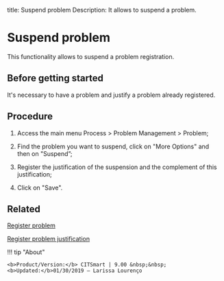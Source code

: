 title: Suspend problem
Description: It allows to suspend a problem.
# Suspend problem 

This functionality allows to suspend a problem registration.

Before getting started
----------------

It's necessary to have a problem and justify a problem already registered.

Procedure
------------

1.  Access the main menu Process \>
    Problem Management \> Problem;

2.  Find the problem you want to suspend, click on "More Options" and then on
    "Suspend”;

3.  Register the justification of the suspension and the complement of this justification;

4.  Click on "Save".

Related 
------------

[Register problem](/en-us/citsmart-platform-9/processes/problem/use/register-problem.html)

[Register problem justification](/en-us/citsmart-platform-9/processes/problem/configuration/problem-justification.html)

!!! tip "About"

    <b>Product/Version:</b> CITSmart | 9.00 &nbsp;&nbsp;
    <b>Updated:</b>01/30/2019 – Larissa Lourenço
